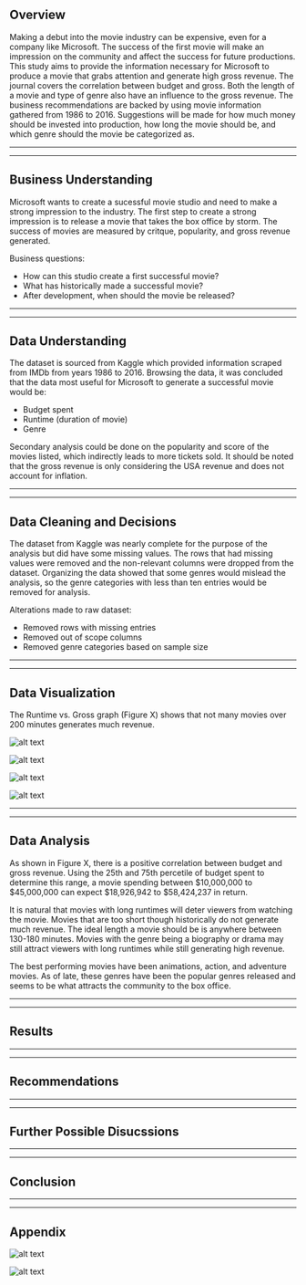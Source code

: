 ## Overview

Making a debut into the movie industry can be expensive, even for a company like Microsoft. The success of the first movie will make an impression on the community and affect the success for future productions. This study aims to provide the information necessary for Microsoft to produce a movie that grabs attention and generate high gross revenue. The journal covers the correlation between budget and gross. Both the length of a movie and type of genre also have an influence to the gross revenue. The business recommendations are backed by using movie information gathered from 1986 to 2016. Suggestions will be made for how much money should be invested into production, how long the movie should be, and which genre should the movie be categorized as.

***
---

## Business Understanding

Microsoft wants to create a sucessful movie studio and need to make a strong impression to the industry. The first step to create a strong impression is to release a movie that takes the box office by storm. The success of movies are measured by critque, popularity, and gross revenue generated.

Business questions:

* How can this studio create a first successful movie?
* What has historically made a successful movie?
* After development, when should the movie be released?

***
---

## Data Understanding

The dataset is sourced from Kaggle which provided information scraped from IMDb from years 1986 to 2016. Browsing the data, it was concluded that the data most useful for Microsoft to generate a successful movie would be: 
* Budget spent
* Runtime (duration of movie)
* Genre

Secondary analysis could be done on the popularity and score of the movies listed, which indirectly leads to more tickets sold. It should be noted that the gross revenue is only considering the USA revenue and does not account for inflation.

***
---

## Data Cleaning and Decisions

The dataset from Kaggle was nearly complete for the purpose of the analysis but did have some missing values. The rows that had missing values were removed and the non-relevant columns were dropped from the dataset. Organizing the data showed that some genres would mislead the analysis, so the genre categories with less than ten entries would be removed for analysis.

Alterations made to raw dataset:
* Removed rows with missing entries
* Removed out of scope columns
* Removed genre categories based on sample size

***
---

## Data Visualization

The Runtime vs. Gross graph (Figure X) shows that not many movies over 200 minutes generates much revenue. 

![alt text](graphInfo/runtimexgross.jpg "Runtime versus Gross")

![alt text](graphInfo/averagegrossbygenre.jpg "Average Gross by Genre")

![alt text](graphInfo/budgetxgross.jpg "Budget versus Gross")

![alt text](graphInfo/budgetxgross2.jpg "Budget versus Gross (Line)")

***
---

## Data Analysis

As shown in Figure X, there is a positive correlation between budget and gross revenue. Using the 25th and 75th percetile of budget spent to determine this range, a movie spending between \$10,000,000 to \$45,000,000 can expect \$18,926,942 to \$58,424,237 in return.

It is natural that movies with long runtimes will deter viewers from watching the movie. Movies that are too short though historically do not generate much revenue. The ideal length a movie should be is anywhere between 130-180 minutes. Movies with the genre being a biography or drama may still attract viewers with long runtimes while still generating high revenue.

The best performing movies have been animations, action, and adventure movies. As of late, these genres have been the popular genres released and seems to be what attracts the community to the box office. 

***
---

## Results

***
---

## Recommendations

***
---

## Further Possible Disucssions

***
---

## Conclusion

***
---

## Appendix

![alt text](graphInfo/runtimedist.jpg "Runtime Distribution")

![alt text](graphInfo/averagegrossbymonth.jpg "Average Gross by Month")
